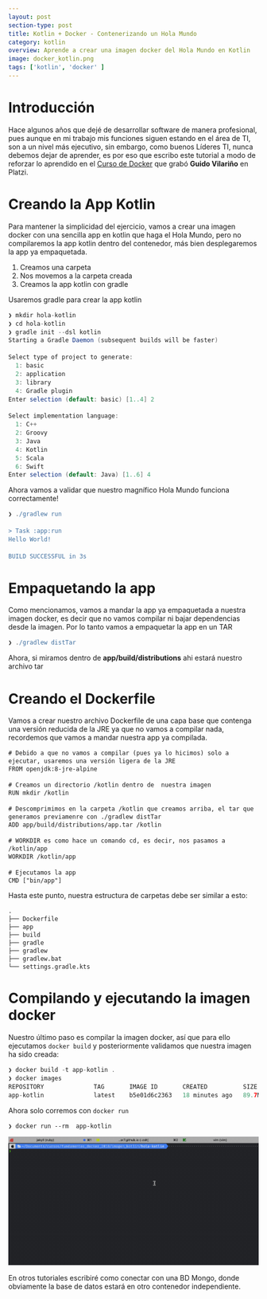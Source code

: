 ```yaml
---
layout: post
section-type: post
title: Kotlin + Docker - Contenerizando un Hola Mundo
category: kotlin
overview: Aprende a crear una imagen docker del Hola Mundo en Kotlin 
image: docker_kotlin.png
tags: ['kotlin', 'docker' ]
---
```


# Introducción
Hace algunos años que dejé de desarrollar software de manera profesional, pues aunque en mi trabajo mis funciones siguen estando en el área de TI, son a un nivel más ejecutivo, sin embargo, como buenos Líderes TI, nunca debemos dejar de aprender, es por eso que escribo este tutorial a modo de reforzar lo aprendido en el [Curso de Docker](https://platzi.com/cursos/docker/) que grabó **Guido Vilariño** en Platzi.

# Creando la App Kotlin
Para mantener la simplicidad del ejercicio, vamos a crear una imagen docker con una sencilla app en kotlin que haga el Hola Mundo, pero no compilaremos la app kotlin dentro del contenedor, más bien desplegaremos la app ya empaquetada. 

1. Creamos una carpeta
1. Nos movemos a la carpeta creada
1. Creamos la app kotlin con gradle

Usaremos gradle para crear la app kotlin

```gradle
❯ mkdir hola-kotlin
❯ cd hola-kotlin
❯ gradle init --dsl kotlin
Starting a Gradle Daemon (subsequent builds will be faster)

Select type of project to generate:
  1: basic
  2: application
  3: library
  4: Gradle plugin
Enter selection (default: basic) [1..4] 2

Select implementation language:
  1: C++
  2: Groovy
  3: Java
  4: Kotlin
  5: Scala
  6: Swift
Enter selection (default: Java) [1..6] 4
```
Ahora vamos a validar que nuestro magnífico Hola Mundo funciona correctamente!

```gradle
❯ ./gradlew run

> Task :app:run
Hello World!

BUILD SUCCESSFUL in 3s
```
# Empaquetando la app
Como mencionamos, vamos a mandar la app ya empaquetada a nuestra imagen docker, es decir que no vamos compilar ni bajar dependencias desde la imagen. Por lo tanto vamos a empaquetar la app en un TAR

```gradle
❯ ./gradlew distTar
```

Ahora, si miramos dentro de **app/build/distributions** ahi estará nuestro archivo tar

# Creando el Dockerfile
Vamos a crear nuestro archivo Dockerfile de una capa base que contenga una versión reducida de la JRE ya que no vamos a compilar nada, recordemos que vamos a mandar nuestra app ya compilada.

```docker
# Debido a que no vamos a compilar (pues ya lo hicimos) solo a ejecutar, usaremos una versión ligera de la JRE
FROM openjdk:8-jre-alpine

# Creamos un directorio /kotlin dentro de  nuestra imagen
RUN mkdir /kotlin

# Descomprimimos en la carpeta /kotlin que creamos arriba, el tar que generamos previamenre con ./gradlew distTar
ADD app/build/distributions/app.tar /kotlin

# WORKDIR es como hace un comando cd, es decir, nos pasamos a /kotlin/app
WORKDIR /kotlin/app

# Ejecutamos la app
CMD ["bin/app"]
```
Hasta este punto, nuestra estructura de carpetas debe ser similar a esto:

```
.
├── Dockerfile
├── app
├── build
├── gradle
├── gradlew
├── gradlew.bat
└── settings.gradle.kts
```

# Compilando y ejecutando la imagen docker

Nuestro último paso es compilar la imagen docker, así que para ello ejecutamos ``docker build`` y posteriormente validamos que nuestra imagen ha sido creada:

```gradle
❯ docker build -t app-kotlin .
❯ docker images
REPOSITORY              TAG       IMAGE ID       CREATED          SIZE
app-kotlin              latest    b5e01d6c2363   18 minutes ago   89.7MB
```

Ahora solo corremos con ``docker run``

```
❯ docker run --rm  app-kotlin
```

![Alt Text](static/img/docker-run.gif)

En otros tutoriales escribiré como conectar con una BD Mongo, donde obviamente la base de datos estará en otro contenedor independiente.
